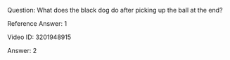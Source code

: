 Question: What does the black dog do after picking up the ball at the end?

Reference Answer: 1

Video ID: 3201948915

Answer: 2

